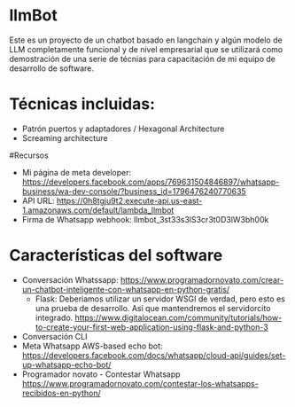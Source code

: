 # llmBot

Este es un proyecto de un chatbot basado en langchain y algún modelo de LLM completamente funcional y de nivel empresarial que se utilizará como demostración de una serie de técnias para capacitación de mi equipo de desarrollo de software.

# Técnicas incluidas:
* Patrón puertos y adaptadores / Hexagonal Architecture
* Screaming architecture

#Recursos
* Mi página de meta developer: https://developers.facebook.com/apps/769631504846897/whatsapp-business/wa-dev-console/?business_id=1796476240770635
* API URL: https://0h8tgju9t2.execute-api.us-east-1.amazonaws.com/default/lambda_llmbot
* Firma de Whatsapp webhook: llmbot_3st33s3lS3cr3t0D3lW3bh00k

# Características del software
* Conversación Whatssapp: https://www.programadornovato.com/crear-un-chatbot-inteligente-con-whatsapp-en-python-gratis/
    * Flask: Deberiamos utilizar un servidor WSGI de verdad, pero esto es una prueba de desarrollo. Así que mantendremos el servidorcito integrado. https://www.digitalocean.com/community/tutorials/how-to-create-your-first-web-application-using-flask-and-python-3
* Conversación CLI
* Meta Whatsapp AWS-based echo bot: https://developers.facebook.com/docs/whatsapp/cloud-api/guides/set-up-whatsapp-echo-bot/
* Programador novato - Contestar Whatsapp https://www.programadornovato.com/contestar-los-whatsapps-recibidos-en-python/


